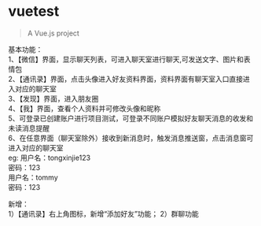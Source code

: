 # vuetest

> A Vue.js project

基本功能：\
1、【微信】界面，显示聊天列表，可进入聊天室进行聊天,可发送文字、图片和表情包\
2、【通讯录】界面，点击头像进入好友资料界面，资料界面有聊天室入口直接进入对应的聊天室\
3、【发现】界面，进入朋友圈\
4、【我】界面，查看个人资料并可修改头像和昵称\
5、可登录已创建账户进行项目测试，可登录不同账户模拟好友聊天消息的收发和未读消息提醒\
6、在任意界面（聊天室除外）接收到新消息时，触发消息推送窗，点击消息窗可进入对应的聊天室\
eg:
用户名：tongxinjie123\
密码：123\
用户名：tommy\
密码：123

新增：\
1）【通讯录】右上角图标，新增“添加好友”功能；
2）群聊功能

